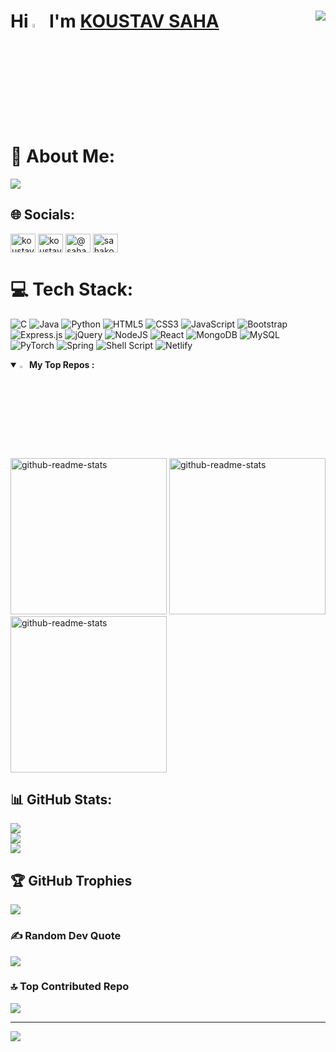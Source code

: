 <h1 align="left">Hi <img src="https://raw.githubusercontent.com/MartinHeinz/MartinHeinz/master/wave.gif" width="4%"> I'm <a href="https://koustavsaha11.netlify.app/" rel="nofollow"><strong>KOUSTAV SAHA</strong></a>



<img align="right" src="https://camo.githubusercontent.com/6d46bf8a2c229927a653c140e01c9093d11a02ee92eb7226c4c71d042d412dd6/68747470733a2f2f6d65646961302e67697068792e636f6d2f6d656469612f76312e59326c6b505463354d4749334e6a45784d6d457a6332566b4d7a493165584e344f477071636e4672597a51304d6a4670634768684f585a7562546876636d686f4f476c7959695a6c634431324d563970626e526c636d35686246396e61575a66596e6c666157516d5933513963772f6b52654b6366727331596f546d74324151742f67697068792e676966" data-canonical-src="https://media0.giphy.com/media/v1.Y2lkPTc5MGI3NjExMmEzc2VkMzI1eXN4OGpqcnFrYzQ0MjFpcGhhOXZubThvcmhoOGlyYiZlcD12MV9pbnRlcm5hbF9naWZfYnlfaWQmY3Q9cw/kReKcfrs1YoTmt2AQt/giphy.gif" style="max-width: 100%; display: inline-block;" data-target="animated-image.originalImage">

# 💫 About Me:
<img src="https://camo.githubusercontent.com/dc77dfb169ce152c1dac9b632a420228620b1bd63d200cd2b5a721eecfa640bb/68747470733a2f2f726561646d652d747970696e672d7376672e6865726f6b756170702e636f6d3f636f6c6f723d2532333744464530322677696474683d363030266865696768743d3430266c696e65733d5075727375696e672b422e546563682b696e2b436f6d70757465722b536369656e63652b2532362b456e67696e656572696e672532302532303b50617373696f6e6174652b61626f75742b6265636f6d696e672b612b536f6674776172652b456e67696e656572" data-canonical-src="https://readme-typing-svg.herokuapp.com?color=%237DFE02&amp;width=600&amp;height=40&amp;lines=Pursuing+B.Tech+in+Computer+Science+%26+Engineering%20%20;Passionate+about+becoming+a+Software+Engineer" style="max-width: 100%;">




## 🌐 Socials:

<a href="https://linkedin.com/in/koustav-saha-a4a129231" target="blank"><img align="center" src="https://raw.githubusercontent.com/rahuldkjain/github-profile-readme-generator/master/src/images/icons/Social/linked-in-alt.svg" alt="koustav-saha-a4a129231" height="30" width="40" /></a>
<a href="https://www.codechef.com/users/koustav11" target="blank"><img align="center" src="https://cdn.jsdelivr.net/npm/simple-icons@3.1.0/icons/codechef.svg" alt="koustav11" height="30" width="40" /></a>
<a href="https://www.hackerrank.com/@sahakoustav11" target="blank"><img align="center" src="https://raw.githubusercontent.com/rahuldkjain/github-profile-readme-generator/master/src/images/icons/Social/hackerrank.svg" alt="@sahakoustav11" height="30" width="40" /></a>
<a href="https://auth.geeksforgeeks.org/user/sahakoustav11" target="blank"><img align="center" src="https://raw.githubusercontent.com/rahuldkjain/github-profile-readme-generator/master/src/images/icons/Social/geeks-for-geeks.svg" alt="sahakoustav11" height="30" width="40" /></a>

# 💻 Tech Stack:
![C](https://img.shields.io/badge/c-%2300599C.svg?style=for-the-badge&logo=c&logoColor=white)
![Java](https://img.shields.io/badge/java-%23ED8B00.svg?style=for-the-badge&logo=java&logoColor=white) 
![Python](https://img.shields.io/badge/python-3670A0?style=for-the-badge&logo=python&logoColor=ffdd54) 
![HTML5](https://img.shields.io/badge/html5-%23E34F26.svg?style=for-the-badge&logo=html5&logoColor=white) 
![CSS3](https://img.shields.io/badge/css3-%231572B6.svg?style=for-the-badge&logo=css3&logoColor=white) 
![JavaScript](https://img.shields.io/badge/javascript-%23323330.svg?style=for-the-badge&logo=javascript&logoColor=%23F7DF1E) 
![Bootstrap](https://img.shields.io/badge/bootstrap-%23563D7C.svg?style=for-the-badge&logo=bootstrap&logoColor=white) 
![Express.js](https://img.shields.io/badge/express.js-%23404d59.svg?style=for-the-badge&logo=express&logoColor=%2361DAFB) 
![jQuery](https://img.shields.io/badge/jquery-%230769AD.svg?style=for-the-badge&logo=jquery&logoColor=white) 
![NodeJS](https://img.shields.io/badge/node.js-6DA55F?style=for-the-badge&logo=node.js&logoColor=white) 
![React](https://img.shields.io/badge/react-%2320232a.svg?style=for-the-badge&logo=react&logoColor=%2361DAFB) 
![MongoDB](https://img.shields.io/badge/MongoDB-%234ea94b.svg?style=for-the-badge&logo=mongodb&logoColor=white) 
![MySQL](https://img.shields.io/badge/mysql-%2300f.svg?style=for-the-badge&logo=mysql&logoColor=white) 
![PyTorch](https://img.shields.io/badge/PyTorch-%23EE4C2C.svg?style=for-the-badge&logo=PyTorch&logoColor=white) 
![Spring](https://img.shields.io/badge/spring-%236DB33F.svg?style=for-the-badge&logo=spring&logoColor=white) 
![Shell Script](https://img.shields.io/badge/shell_script-%23121011.svg?style=for-the-badge&logo=gnu-bash&logoColor=white)
![Netlify](https://img.shields.io/badge/netlify-%23000000.svg?style=for-the-badge&logo=netlify&logoColor=#00C7B7) 

 <details open>
  <summary><img src="https://hackernoon.com/images/null-xs22itd.gif" width="3%"><b>My Top Repos :</b></summary>
<br>
<p align="left">
 <a href="https://github.com/k0ustav/Chat-app.git"><img width="250" src="https://denvercoder1-github-readme-stats.vercel.app/api/pin/?username=k0ustav&repo=Chat-app&theme=react&bg_color=000000&title_color=7DFE02&icon_color=F8D866&show_icons=false" alt="github-readme-stats"></a>
  <a href="https://github.com/k0ustav/todolist.git"><img width="250" src="https://denvercoder1-github-readme-stats.vercel.app/api/pin/?username=k0ustav&repo=todolist&theme=react&bg_color=000000&title_color=7DFE02&icon_color=F8D866&show_icons=false" alt="github-readme-stats"></a>
  <a href="https://github.com/k0ustav/Drum-Kit.git"><img width="250" src="https://denvercoder1-github-readme-stats.vercel.app/api/pin/?username=k0ustav&repo=Drum-Kit&theme=react&bg_color=000000&title_color=7DFE02&icon_color=F8D866&show_icons=false" alt="github-readme-stats"></a>

 </p>
    </details>

    
## 📊 GitHub Stats:
![](https://github-readme-stats.vercel.app/api?username=k0ustav&theme=merko&hide_border=false&include_all_commits=false&count_private=false)<br/>
![](https://github-readme-streak-stats.herokuapp.com/?user=k0ustav&theme=merko&hide_border=false)<br/>
![](https://github-readme-stats.vercel.app/api/top-langs/?username=k0ustav&theme=merko&hide_border=false&include_all_commits=false&count_private=false&layout=compact)

## 🏆 GitHub Trophies
![](https://github-profile-trophy.vercel.app/?username=k0ustav&theme=radical&no-frame=false&no-bg=true&margin-w=4)

### ✍️ Random Dev Quote
![](https://quotes-github-readme.vercel.app/api?type=horizontal&theme=radical)

### 🔝 Top Contributed Repo
![](https://github-contributor-stats.vercel.app/api?username=k0ustav&limit=5&theme=dark&combine_all_yearly_contributions=true)

<!--### 😂 Random Dev Meme
<img src="https://rm.up.railway.app/" width="512px"/>
-->
---
[![](https://visitcount.itsvg.in/api?id=k0ustav&icon=0&color=0)](https://visitcount.itsvg.in)

<!-- Proudly created with GPRM ( https://gprm.itsvg.in ) -->
